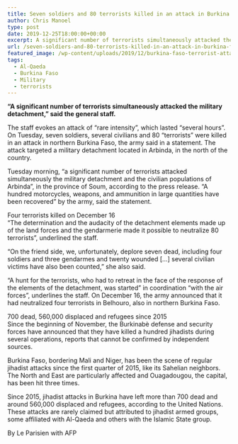```yaml
---
title: Seven soldiers and 80 terrorists killed in an attack in Burkina Faso
author: Chris Manoel
type: post
date: 2019-12-25T18:00:00+00:00
excerpt: A significant number of terrorists simultaneously attacked the military detachment," said the general staff
url: /seven-soldiers-and-80-terrorists-killed-in-an-attack-in-burkina-faso/
featured_image: /wp-content/uploads/2019/12/burkina-faso-terrorist-attack.jpg
tags:
  - Al-Qaeda
  - Burkina Faso
  - Military
  - terrorists
---
```


**&#8220;A significant number of terrorists simultaneously attacked the military detachment,&#8221; said the general staff.**

The staff evokes an attack of &#8220;rare intensity&#8221;, which lasted &#8220;several hours&#8221;. On Tuesday, seven soldiers, several civilians and 80 &#8220;terrorists&#8221; were killed in an attack in northern Burkina Faso, the army said in a statement. The attack targeted a military detachment located in Arbinda, in the north of the country.

Tuesday morning, &#8220;a significant number of terrorists attacked simultaneously the military detachment and the civilian populations of Arbinda&#8221;, in the province of Soum, according to the press release. &#8220;A hundred motorcycles, weapons, and ammunition in large quantities have been recovered&#8221; by the army, said the statement.

Four terrorists killed on December 16  
&#8220;The determination and the audacity of the detachment elements made up of the land forces and the gendarmerie made it possible to neutralize 80 terrorists&#8221;, underlined the staff.

&#8220;On the friend side, we, unfortunately, deplore seven dead, including four soldiers and three gendarmes and twenty wounded [&#8230;] several civilian victims have also been counted,&#8221; she also said.

&#8220;A hunt for the terrorists, who had to retreat in the face of the response of the elements of the detachment, was started&#8221; in coordination &#8220;with the air forces&#8221;, underlines the staff. On December 16, the army announced that it had neutralized four terrorists in Belhouro, also in northern Burkina Faso.

700 dead, 560,000 displaced and refugees since 2015  
Since the beginning of November, the Burkinabè defense and security forces have announced that they have killed a hundred jihadists during several operations, reports that cannot be confirmed by independent sources.

Burkina Faso, bordering Mali and Niger, has been the scene of regular jihadist attacks since the first quarter of 2015, like its Sahelian neighbors. The North and East are particularly affected and Ouagadougou, the capital, has been hit three times.

Since 2015, jihadist attacks in Burkina have left more than 700 dead and around 560,000 displaced and refugees, according to the United Nations. These attacks are rarely claimed but attributed to jihadist armed groups, some affiliated with Al-Qaeda and others with the Islamic State group.

By Le Parisien with AFP
